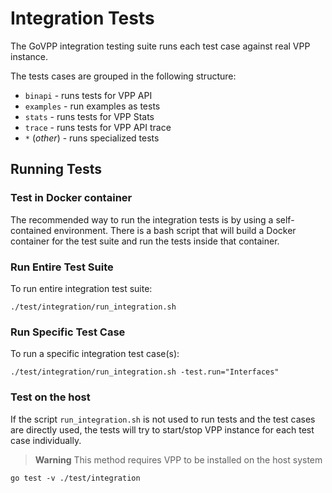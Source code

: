 Integration Tests
=================

The GoVPP integration testing suite runs each test case against real VPP instance.

The tests cases are grouped in the following structure:
- `binapi` - runs tests for VPP API
- `examples` - run examples as tests
- `stats` - runs tests for VPP Stats
- `trace` - runs tests for VPP API trace
- `*` (*other*)  - runs specialized tests


## Running Tests

### Test in Docker container

The recommended way to run the integration tests is by using a self-contained environment.
There is a bash script that will build a Docker container for the test suite and
run the tests inside that container.

### Run Entire Test Suite

To run entire integration test suite:

```shell
./test/integration/run_integration.sh
```

### Run Specific Test Case

To run a specific integration test case(s):

```shell
./test/integration/run_integration.sh -test.run="Interfaces"
```

### Test on the host

If the script `run_integration.sh` is not used to run tests and the test cases
are directly used, the tests will try to start/stop VPP instance for each test
case individually.

> **Warning**
> This method requires VPP to be installed on the host system

```shell
go test -v ./test/integration
```
